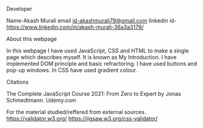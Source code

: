 Developer

Name-Akash Murali
email id-akashmurali79@gmail.com
linkedin id-https://www.linkedin.com/in/akash-murali-36a3a3179/

About this webpage

In this webpage I have used JavaScript, CSS and HTML to make a single page which describes myself. It is known as My Introduction. I have implemented DOM principle and basic refractoring.
I have used buttons and pop-up windows.
In CSS have used gradient colour.

Citations

The Complete JavaScript Course 2021: From Zero to Expert by Jonas Schmedtmann. Udemy.com

For the material studied/reffered from external sources. https://validator.w3.org/
https://jigsaw.w3.org/css-validator/
